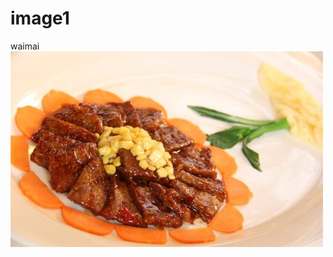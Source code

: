 # image1
waimai
![image](https://raw.githubusercontent.com/a850726151/image1/main/img/16018a5c08533.jpeg)
